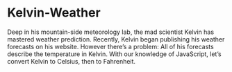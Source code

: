 # Kelvin-Weather
Deep in his mountain-side meteorology lab, the mad scientist Kelvin has mastered weather prediction.  Recently, Kelvin began publishing his weather forecasts on his website. However there’s a problem: All of his forecasts describe the temperature in Kelvin.  With our knowledge of JavaScript, let’s convert Kelvin to Celsius, then to Fahrenheit.
